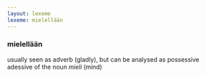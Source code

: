 ```yaml
---
layout: lexeme
lexeme: mielellään
---
```


###  mielellään 
usually seen as adverb (gladly), but can be analysed as possessive adessive of the noun *mieli* (mind)

